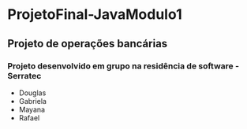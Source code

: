 # ProjetoFinal-JavaModulo1
## Projeto de operações bancárias

### Projeto desenvolvido em grupo na residência de software - Serratec
- Douglas
- Gabriela
- Mayana
- Rafael